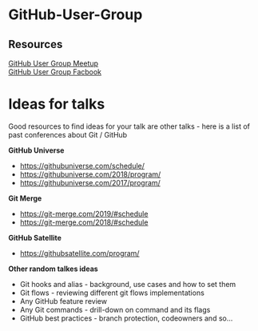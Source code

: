 # GitHub-User-Group
## Resources 
[GitHub User Group Meetup](https://www.meetup.com/GitHub-User-Group/)  
[GitHub User Group Facbook](https://www.facebook.com/groups/GitHubUserGroup/)  

# Ideas for talks
Good resources to find ideas for your talk are other talks - here is a list of past conferences about Git / GitHub

__GitHub Universe__
- https://githubuniverse.com/schedule/  
- https://githubuniverse.com/2018/program/  
- https://githubuniverse.com/2017/program/  

__Git Merge__
- https://git-merge.com/2019/#schedule  
- https://git-merge.com/2018/#schedule  

__GitHub Satellite__
- https://githubsatellite.com/program/

__Other random talkes ideas__  
- Git hooks and alias - background, use cases and how to set them  
- Git flows - reviewing different git flows implementations  
- Any GitHub feature review  
- Any Git commands - drill-down on command and its flags  
- GitHub best practices - branch protection, codeowners and so...  

